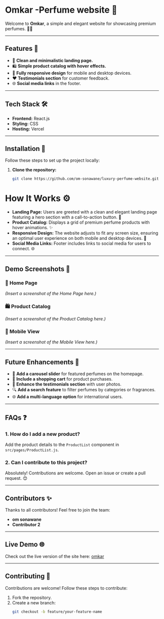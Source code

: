 # Omkar -Perfume website 🌟

Welcome to **Omkar**, a simple and elegant website for showcasing premium perfumes. 🌸✨  

---

## Features 🚀

- 🌟 **Clean and minimalistic landing page.**  
- 🛍️ **Simple product catalog with hover effects.**  
- 📱 **Fully responsive design** for mobile and desktop devices.  
- ❤️ **Testimonials section** for customer feedback.  
- 🌐 **Social media links** in the footer.  

---

## Tech Stack 🛠️

- **Frontend:** React.js  
- **Styling:** CSS  
- **Hosting:** Vercel  

---

## Installation 🔧

Follow these steps to set up the project locally:  

1. **Clone the repository:**  
   ```bash
   git clone https://github.com/om-sonawane/luxury-perfume-website.git

# How It Works ⚙️

- **Landing Page:** Users are greeted with a clean and elegant landing page featuring a hero section with a call-to-action button. 🌸  
- **Product Catalog:** Displays a grid of premium perfume products with hover animations. ✨  
- **Responsive Design:** The website adjusts to fit any screen size, ensuring an optimal user experience on both mobile and desktop devices. 📱  
- **Social Media Links:** Footer includes links to social media for users to connect. 🌐  

---

## Demo Screenshots 📸

### 🌟 Home Page  
_(Insert a screenshot of the Home Page here.)_  

### 🛍️ Product Catalog  
_(Insert a screenshot of the Product Catalog here.)_  

### 📱 Mobile View  
_(Insert a screenshot of the Mobile View here.)_  

---

## Future Enhancements 🔮

- 🔄 **Add a carousel slider** for featured perfumes on the homepage.  
- 🛒 **Include a shopping cart** for product purchases.  
- 🌟 **Enhance the testimonials section** with user photos.  
- 🔍 **Add a search feature** to filter perfumes by categories or fragrances.  
- 🌐 **Add a multi-language option** for international users.  

---

## FAQs ❓

### 1. How do I add a new product?  
Add the product details to the `ProductList` component in `src/pages/ProductList.js`.

### 2. Can I contribute to this project?  
Absolutely! Contributions are welcome. Open an issue or create a pull request. 😊  

---

## Contributors ✨

Thanks to all contributors! Feel free to join the team:  
- **om sonawane**  
- **Contributor 2**  

---

## Live Demo 🌐

Check out the live version of the site here: [omkar](https://your-live-site-url.com)

---

## Contributing 🤝

Contributions are welcome! Follow these steps to contribute:  
1. Fork the repository.  
2. Create a new branch:  
   ```bash
   git checkout -b feature/your-feature-name

